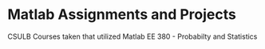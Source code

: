 # Matlab Assignments and Projects

CSULB Courses taken that utilized Matlab 
EE 380 - Probabilty and Statistics
